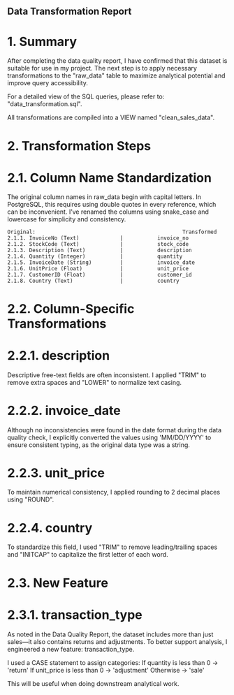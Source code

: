 ## Data Transformation Report

# 1. Summary

After completing the data quality report, I have confirmed that this dataset is suitable for use in my project. The next step is to apply necessary transformations to the "raw_data" table to maximize analytical potential and improve query accessibility.

For a detailed view of the SQL queries, please refer to: 
    "data_transformation.sql".

All transformations are compiled into a VIEW named "clean_sales_data".

# 2. Transformation Steps

# 2.1. Column Name Standardization

The original column names in raw_data begin with capital letters. In PostgreSQL, this requires using double quotes in every reference, which can be inconvenient. I’ve renamed the columns using snake_case and lowercase for simplicity and consistency.


    Original:                                               Transformed
    2.1.1. InvoiceNo (Text)             |           invoice_no
    2.1.2. StockCode (Text)             |           stock_code
    2.1.3. Description (Text)           |           description
    2.1.4. Quantity (Integer)           |           quantity
    2.1.5. InvoiceDate (String)         |           invoice_date
    2.1.6. UnitPrice (Float)            |           unit_price
    2.1.7. CustomerID (Float)           |           customer_id
    2.1.8. Country (Text)               |           country

# 2.2. Column-Specific Transformations

# 2.2.1. description
Descriptive free-text fields are often inconsistent. I applied "TRIM" to remove extra spaces and "LOWER" to normalize text casing. 

# 2.2.2. invoice_date
Although no inconsistencies were found in the date format during the data quality check, I explicitly converted the values using 'MM/DD/YYYY' to ensure consistent typing, as the original data type was a string.

# 2.2.3. unit_price
To maintain numerical consistency, I applied rounding to 2 decimal places using "ROUND".

# 2.2.4. country
To standardize this field, I used "TRIM" to remove leading/trailing spaces and "INITCAP" to capitalize the first letter of each word.

# 2.3. New Feature

# 2.3.1. transaction_type
As noted in the Data Quality Report, the dataset includes more than just sales—it also contains returns and adjustments. To better support analysis, I engineered a new feature: transaction_type.

I used a CASE statement to assign categories:
    If quantity is less than 0 → 'return'
    If unit_price is less than 0 → 'adjustment'
    Otherwise → 'sale'

This will be useful when doing downstream analytical work.



